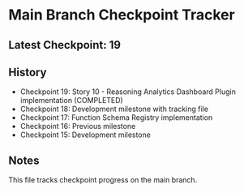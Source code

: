 # Main Branch Checkpoint Tracker

## Latest Checkpoint: 19

## History
- Checkpoint 19: Story 10 - Reasoning Analytics Dashboard Plugin implementation (COMPLETED)
- Checkpoint 18: Development milestone with tracking file
- Checkpoint 17: Function Schema Registry implementation
- Checkpoint 16: Previous milestone
- Checkpoint 15: Development milestone

## Notes
This file tracks checkpoint progress on the main branch.
